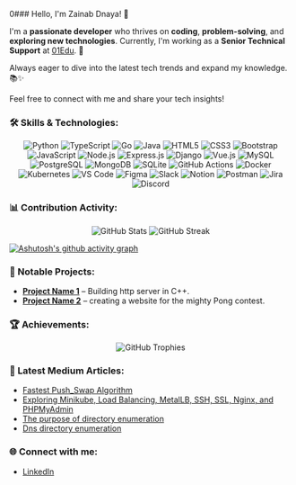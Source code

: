 0### Hello, I'm Zainab Dnaya! 👋

I'm a **passionate developer** who thrives on **coding**, **problem-solving**, and **exploring new technologies**. Currently, I'm working as a **Senior Technical Support** at [01Edu](https://github.com/01-edu). 🌟

Always eager to dive into the latest tech trends and expand my knowledge. 📚✨

Feel free to connect with me and share your tech insights!


<!-- Skills Section -->
### 🛠️ Skills & Technologies:

<p align="center">
  <img src="https://img.shields.io/badge/Python-3776AB?style=for-the-badge&logo=python&logoColor=white" alt="Python"/>
  <img src="https://img.shields.io/badge/TypeScript-007ACC?style=for-the-badge&logo=typescript&logoColor=white" alt="TypeScript"/>
  <img src="https://img.shields.io/badge/Go-00ADD8?style=for-the-badge&logo=go&logoColor=white" alt="Go"/>
  <img src="https://img.shields.io/badge/Java-007396?style=for-the-badge&logo=java&logoColor=white" alt="Java"/>
<!--   <img src="https://img.shields.io/badge/Kotlin-0095D5?style=for-the-badge&logo=kotlin&logoColor=white" alt="Kotlin"/> -->
<!--   <img src="https://img.shields.io/badge/Swift-FA7343?style=for-the-badge&logo=swift&logoColor=white" alt="Swift"/> -->
<!--   <img src="https://img.shields.io/badge/Rust-000000?style=for-the-badge&logo=rust&logoColor=white" alt="Rust"/> -->
  <img src="https://img.shields.io/badge/HTML5-E34F26?style=for-the-badge&logo=html5&logoColor=white" alt="HTML5"/>
  <img src="https://img.shields.io/badge/CSS3-1572B6?style=for-the-badge&logo=css3&logoColor=white" alt="CSS3"/>
  <img src="https://img.shields.io/badge/Bootstrap-7952B3?style=for-the-badge&logo=bootstrap&logoColor=white" alt="Bootstrap"/>
  <img src="https://img.shields.io/badge/JavaScript-F7DF1E?style=for-the-badge&logo=javascript&logoColor=black" alt="JavaScript"/>
  <img src="https://img.shields.io/badge/Node.js-339933?style=for-the-badge&logo=node.js&logoColor=white" alt="Node.js"/>
  <img src="https://img.shields.io/badge/Express.js-000000?style=for-the-badge&logo=express&logoColor=white" alt="Express.js"/>
  <img src="https://img.shields.io/badge/Django-092E20?style=for-the-badge&logo=django&logoColor=white" alt="Django"/>
  <img src="https://img.shields.io/badge/Vue.js-4FC08D?style=for-the-badge&logo=vue.js&logoColor=white" alt="Vue.js"/>
  <img src="https://img.shields.io/badge/MySQL-4479A1?style=for-the-badge&logo=mysql&logoColor=white" alt="MySQL"/>
  <img src="https://img.shields.io/badge/PostgreSQL-316192?style=for-the-badge&logo=postgresql&logoColor=white" alt="PostgreSQL"/>
  <img src="https://img.shields.io/badge/MongoDB-47A248?style=for-the-badge&logo=mongodb&logoColor=white" alt="MongoDB"/>
  <img src="https://img.shields.io/badge/SQLite-003B57?style=for-the-badge&logo=sqlite&logoColor=white" alt="SQLite"/>
<!--   <img src="https://img.shields.io/badge/Redis-DC382D?style=for-the-badge&logo=redis&logoColor=white" alt="Redis"/> -->
<!--   <img src="https://img.shields.io/badge/Amazon%20AWS-232F3E?style=for-the-badge&logo=amazon-aws&logoColor=white" alt="AWS"/> -->
<!--   <img src="https://img.shields.io/badge/DigitalOcean-0080FF?style=for-the-badge&logo=digitalocean&logoColor=white" alt="DigitalOcean"/> -->
  <img src="https://img.shields.io/badge/GitHub%20Actions-2088FF?style=for-the-badge&logo=github-actions&logoColor=white" alt="GitHub Actions"/>
  <img src="https://img.shields.io/badge/Docker-2496ED?style=for-the-badge&logo=docker&logoColor=white" alt="Docker"/>
  <img src="https://img.shields.io/badge/Kubernetes-326CE5?style=for-the-badge&logo=kubernetes&logoColor=white" alt="Kubernetes"/>
 <!-- <img src="https://img.shields.io/badge/Google%20Cloud-4285F4?style=for-the-badge&logo=google-cloud&logoColor=white" alt="Google Cloud"/>-->
  <img src="https://img.shields.io/badge/VS%20Code-007ACC?style=for-the-badge&logo=visual-studio-code&logoColor=white" alt="VS Code"/>
  <img src="https://img.shields.io/badge/Figma-F24E1E?style=for-the-badge&logo=figma&logoColor=white" alt="Figma"/>
  <img src="https://img.shields.io/badge/Slack-4A154B?style=for-the-badge&logo=slack&logoColor=white" alt="Slack"/>
  <img src="https://img.shields.io/badge/Notion-000000?style=for-the-badge&logo=notion&logoColor=white" alt="Notion"/>
  <img src="https://img.shields.io/badge/Postman-FF6C37?style=for-the-badge&logo=postman&logoColor=white" alt="Postman"/>
  <img src="https://img.shields.io/badge/Jira-0052CC?style=for-the-badge&logo=jira&logoColor=white" alt="Jira"/>
  <img src="https://img.shields.io/badge/Discord-5865F2?style=for-the-badge&logo=discord&logoColor=white" alt="Discord"/>

  <!-- Add more skills with badges -->
</p>

### 📊 Contribution Activity:
<p align="center">
  <img src="https://github-readme-stats.vercel.app/api?username=zainabdnaya&show_icons=true&theme=radical" alt="GitHub Stats" />
  <img src="https://github-readme-streak-stats.herokuapp.com/?user=zainabdnaya&theme=radical" alt="GitHub Streak" />
</p>

[![Ashutosh's github activity graph](https://github-readme-activity-graph.vercel.app/graph?username=zainabdnaya&theme=rogue)](https://github.com/ashutosh00710/github-readme-activity-graph)
<!-- GitHub Stats 
### ⚡ GitHub Stats:
<p align="center">
  <img src="https://github-readme-stats.vercel.app/api?username=your-github-username&show_icons=true&theme=radical" alt="GitHub Stats" />
  <img src="https://github-readme-streak-stats.herokuapp.com/?user=your-github-username&theme=radical" alt="GitHub Streak" />
</p>
-->
<!--
![](https://activity-graph.herokuapp.com/graph?username=zainabdnaya&theme=react-dark)
-->
<!--
<div align='center'>
    <img height="180em" src="https://github-profile-summary-cards.vercel.app/api/cards/repos-per-language?username=zainabdnaya&theme=radical"/>
  <img height="180em" src="https://github-profile-summary-cards.vercel.app/api/cards/most-commit-language?username=zainabdnaya&theme=radical"/>
</p>
-->


</div>

<!-- Profile Header -->
<!--<p align="center">
  <img src="https://your-banner-image-link.com" alt="Banner" />
</p>-->

<!-- Greetings -->



<!-- Top Projects Section -->
### 🚀 Notable Projects:
- [**Project Name 1**](https://github.com/zainabdnaya/WebServe) – Building http server in C++.
- [**Project Name 2**](https://github.com/zainabdnaya/ft_transcendence) – creating a website for the mighty Pong contest.
<!-- Add more projects -->

<!-- Trophies or Awards -->
### 🏆 Achievements:
<p align="center">
  <img src="https://github-profile-trophy.vercel.app/?username=zainabdnaya&theme=onedark" alt="GitHub Trophies" />
</p>

### 📝 Latest Medium Articles:
<!-- START medium-articles -->
- [Fastest Push_Swap Algorithm](https://zainab-dnaya.medium.com/fastest-push-swap-algorithm-2f510028602b)
- [Exploring Minikube, Load Balancing, MetalLB, SSH, SSL, Nginx, and PHPMyAdmin](https://zainab-dnaya.medium.com/exploring-minikube-load-balancing-metallb-ssh-ssl-nginx-and-phpmyadmin-f54c4bcb58c6)
- [The purpose of directory enumeration](https://zainab-dnaya.medium.com/the-purpose-of-directory-enumeration-addc8d7fa56a)
- [Dns directory enumeration](https://zainab-dnaya.medium.com/dns-directory-enumeration-fb16221ff397)
<!-- END medium-articles -->


<!-- Connect with Me Section -->
### 🌐 Connect with me:
<!--- [Portfolio](https://your-website.com)-->
- [LinkedIn](https://www.linkedin.com/in/zainab-dnaya-8191851a1/)

<!--<h2 align='center'><i>Connect with me</i></h2>

<!-- <h3 align="left">:</h3> -->
<!--<p align="center">
<a href="https://www.linkedin.com/in/zainab-dnaya-8191851a1/" target="blank">
  <img align="center" src="https://raw.githubusercontent.com/rahuldkjain/github-profile-readme-generator/master/src/images/icons/Social/linked-in-alt.svg" alt="zainabdnaya" height="30" width="40" /></a>-->
  
<!-- <a href="https://stackoverflow.com/users/13795805/" target="blank">
  <img align="center" src="https://raw.githubusercontent.com/rahuldkjain/github-profile-readme-generator/master/src/images/icons/Social/stack-overflow.svg" alt="12165699" height="30" width="40" /></a>
 -->
